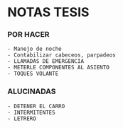 # NOTAS TESIS


### POR HACER
    - Manejo de noche
    - Contabilizar cabeceos, parpadeos
    - LLAMADAS DE EMERGENCIA
    - METERLE COMPONENTES AL ASIENTO
    - TOQUES VOLANTE
    


### ALUCINADAS
    - DETENER EL CARRO
    - INTERMITENTES
    - LETRERO 
    
